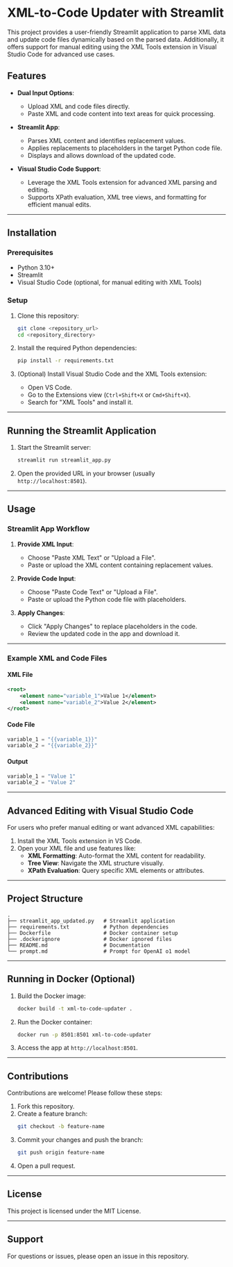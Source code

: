 
# XML-to-Code Updater with Streamlit

This project provides a user-friendly Streamlit application to parse XML data and update code files dynamically based on the parsed data. Additionally, it offers support for manual editing using the XML Tools extension in Visual Studio Code for advanced use cases.

## Features

- **Dual Input Options**:
  - Upload XML and code files directly.
  - Paste XML and code content into text areas for quick processing.

- **Streamlit App**:
  - Parses XML content and identifies replacement values.
  - Applies replacements to placeholders in the target Python code file.
  - Displays and allows download of the updated code.

- **Visual Studio Code Support**:
  - Leverage the XML Tools extension for advanced XML parsing and editing.
  - Supports XPath evaluation, XML tree views, and formatting for efficient manual edits.

---

## Installation

### Prerequisites

- Python 3.10+
- Streamlit
- Visual Studio Code (optional, for manual editing with XML Tools)

### Setup

1. Clone this repository:
   ```bash
   git clone <repository_url>
   cd <repository_directory>
   ```

2. Install the required Python dependencies:
   ```bash
   pip install -r requirements.txt
   ```

3. (Optional) Install Visual Studio Code and the XML Tools extension:
   - Open VS Code.
   - Go to the Extensions view (`Ctrl+Shift+X` or `Cmd+Shift+X`).
   - Search for "XML Tools" and install it.

---

## Running the Streamlit Application

1. Start the Streamlit server:
   ```bash
   streamlit run streamlit_app.py
   ```

2. Open the provided URL in your browser (usually `http://localhost:8501`).

---

## Usage

### Streamlit App Workflow

1. **Provide XML Input**:
   - Choose "Paste XML Text" or "Upload a File".
   - Paste or upload the XML content containing replacement values.

2. **Provide Code Input**:
   - Choose "Paste Code Text" or "Upload a File".
   - Paste or upload the Python code file with placeholders.

3. **Apply Changes**:
   - Click "Apply Changes" to replace placeholders in the code.
   - Review the updated code in the app and download it.

---

### Example XML and Code Files

#### XML File
```xml
<root>
    <element name="variable_1">Value 1</element>
    <element name="variable_2">Value 2</element>
</root>
```

#### Code File
```python
variable_1 = "{{variable_1}}"
variable_2 = "{{variable_2}}"
```

#### Output
```python
variable_1 = "Value 1"
variable_2 = "Value 2"
```

---

## Advanced Editing with Visual Studio Code

For users who prefer manual editing or want advanced XML capabilities:

1. Install the XML Tools extension in VS Code.
2. Open your XML file and use features like:
   - **XML Formatting**: Auto-format the XML content for readability.
   - **Tree View**: Navigate the XML structure visually.
   - **XPath Evaluation**: Query specific XML elements or attributes.

---

## Project Structure

```
.
├── streamlit_app_updated.py   # Streamlit application
├── requirements.txt           # Python dependencies
├── Dockerfile                 # Docker container setup
├── .dockerignore              # Docker ignored files
├── README.md                  # Documentation
└── prompt.md                  # Prompt for OpenAI o1 model
```

---

## Running in Docker (Optional)

1. Build the Docker image:
   ```bash
   docker build -t xml-to-code-updater .
   ```

2. Run the Docker container:
   ```bash
   docker run -p 8501:8501 xml-to-code-updater
   ```

3. Access the app at `http://localhost:8501`.

---

## Contributions

Contributions are welcome! Please follow these steps:

1. Fork this repository.
2. Create a feature branch:
   ```bash
   git checkout -b feature-name
   ```
3. Commit your changes and push the branch:
   ```bash
   git push origin feature-name
   ```
4. Open a pull request.

---

## License

This project is licensed under the MIT License.

---

## Support

For questions or issues, please open an issue in this repository.
